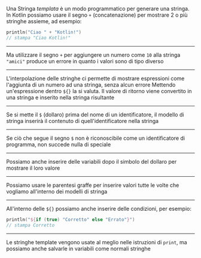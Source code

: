 Una Stringa _templata_ è un modo programmatico per generare una stringa.
In Kotlin possiamo usare il segno `+` (concatenazione) per mostrare 2 o più stringhe assieme, ad esempio:
```kotlin
println("Ciao " + "Kotlin!")
// stampa "Ciao Kotlin!"
```

---

Ma utilizzare il segno `+` per aggiungere un numero come `10` alla stringa `"amici"` produce un errore in quanto i valori sono di tipo diverso

---

L'interpolazione delle stringhe ci permette di mostrare espressioni come l'aggiunta di un numero ad una stringa, senza alcun errore
Mettendo un'espressione dentro `${}` la si valuta.
Il valore di ritorno viene convertito in una stringa e inserito nella stringa risultante

---

Se si mette il `$` (dollaro) prima del nome di un identificatore, il modello di stringa inserirà il contenuto di quell'identificatore nella stringa

---

Se ciò che segue il segno `$` non è riconoscibile come un identificatore di programma, non succede nulla di speciale

---

Possiamo anche inserire delle variabili dopo il simbolo del dollaro per mostrare il loro valore

---

Possiamo usare le parentesi graffe per inserire valori tutte le volte che vogliamo all'interno dei modelli di stringa

---

All'interno delle `${}` possiamo anche inserire delle condizioni, per esempio:
```kotlin
println("${if (true) "Corretto" else "Errato"}")
// stampa Corretto
```

---

Le stringhe template vengono usate al meglio nelle istruzioni di `print`, ma possiamo anche salvarle in variabili come normali stringhe

